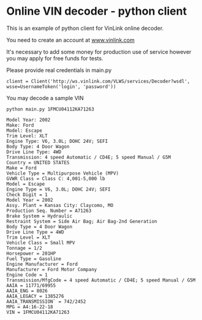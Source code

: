 # Online VIN decoder - python client

This is an example of python client for VinLink online decoder.

You need to create an account at www.vinlink.com

It's necessary to add some money for production use of service however you may apply for free funds for tests.

Please provide real credentials in main.py
```
client = Client('http://ws.vinlink.com/VLWS/services/Decoder?wsdl', wsse=UsernameToken('login', 'password'))
```
You may decode a sample VIN
```
python main.py 1FMCU04112KA71263
```
```
Model Year: 2002
Make: Ford
Model: Escape
Trim Level: XLT
Engine Type: V6, 3.0L; DOHC 24V; SEFI
Body Type: 4 Door Wagon
Drive Line Type: 4WD
Transmission: 4 speed Automatic / CD4E; 5 speed Manual / G5M
Country = UNITED STATES
Make = Ford
Vehicle Type = Multipurpose Vehicle (MPV)
GVWR Class = Class C: 4,001-5,000 lb
Model = Escape
Engine Type = V6, 3.0L; DOHC 24V; SEFI
Check Digit = 1
Model Year = 2002
Assy. Plant = Kansas City: Claycomo, MO
Production Seq. Number = A71263
Brake System = Hydraulic
Restraint System = Side Air Bag; Air Bag-2nd Generation
Body Type = 4 Door Wagon
Drive Line Type = 4WD
Trim Level = XLT
Vehicle Class = Small MPV
Tonnage = 1/2
Horsepower = 201HP
Fuel Type = Gasoline
Engine Manufacturer = Ford
Manufacturer = Ford Motor Company
Engine Code = 1
Transmission/MfgCode = 4 speed Automatic / CD4E; 5 speed Manual / G5M
AAIA = 11771/69955
AAIA_ENG = 8026
AAIA_LEGACY = 1385276
AAIA_TRANSMISSION` = 742/2452
MPG = A4:16-22-18
VIN = 1FMCU04112KA71263
```
